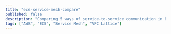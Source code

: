 ```yaml
---
title: "ecs-service-mesh-compare"
published: false
description: "Comparing 5 ways of service-to-service communication in ECS, including ALB, VPC Lattice, ECS Service Discovery, ECS Service Connect, and App Mesh."
tags: ["AWS", "ECS", "Service Mesh", "VPC Lattice"]
---
```

